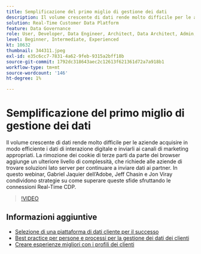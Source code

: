 ```yaml
---
title: Semplificazione del primo miglio di gestione dei dati
description: Il volume crescente di dati rende molto difficile per le aziende acquisire in modo efficiente i dati di interazione digitale e inviarli al marketing appropriato ... (Le descrizioni devono essere comprese tra 60 e 160 caratteri)
solution: Real-Time Customer Data Platform
feature: Data Governance
role: User, Developer, Data Engineer, Architect, Data Architect, Admin, Leader
level: Beginner, Intermediate, Experienced
kt: 10632
thumbnail: 344311.jpeg
exl-id: e35c6cc7-7831-4a62-9feb-9315a2bff18b
source-git-commit: 1792dc318643aec2c12613f621361d72a7a918b1
workflow-type: tm+mt
source-wordcount: '146'
ht-degree: 1%

---
```


# Semplificazione del primo miglio di gestione dei dati

Il volume crescente di dati rende molto difficile per le aziende acquisire in modo efficiente i dati di interazione digitale e inviarli ai canali di marketing appropriati. La rimozione dei cookie di terze parti da parte dei browser aggiunge un ulteriore livello di complessità, che richiede alle aziende di trovare soluzioni lato server per continuare a inviare dati ai partner. In questo webinar, Gabriel Jaquier dell’Adobe, Jeff Chasin e Jon Viray condividono strategie su come superare queste sfide sfruttando le connessioni Real-Time CDP.

>[!VIDEO](https://video.tv.adobe.com/v/344311/?quality=12&learn=on)

## Informazioni aggiuntive

* [Selezione di una piattaforma di dati cliente per il successo](cdp-success.md)
* [Best practice per persone e processi per la gestione dei dati dei clienti](people-and-process.md)
* [Creare esperienze migliori con i profili dei clienti](building-better-experiences-with-customer-profiles.md)
